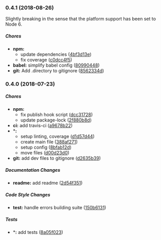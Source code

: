 ### 0.4.1 (2018-08-26)

Slightly breaking in the sense that the platform support has been set to Node 6.

##### Chores

* **npm:**
  *  update dependencies ([4bf3d13e](https://github.com/citation-js/name/commit/4bf3d13e562ef29f5ac27a3ccdc239f85c3e5729))
  *  fix coverage ([c0dcc4f5](https://github.com/citation-js/name/commit/c0dcc4f58f4747012a00ee5a33110eeecd70d3e7))
* **babel:**  simplify babel config ([80990448](https://github.com/citation-js/name/commit/80990448daff7b4c571e81061015cafe3546ea75))
* **git:**  Add .directory to gitignore ([8562334d](https://github.com/citation-js/name/commit/8562334d2b9a4030bee705a349d197fb94a0cf4c))

### 0.4.0 (2018-07-23)

##### Chores

* **npm:**
  *  fix publish hook script ([dcc31728](https://github.com/citation-js/name/commit/dcc3172823a52a1ea747c371d7d7e61437f9eaea))
  *  update package-lock ([2f880b8d](https://github.com/citation-js/name/commit/2f880b8db1fca478b21ba13ea38cdbf1d32fe2a2))
* **ci:**  add travis-ci ([a9678b22](https://github.com/citation-js/name/commit/a9678b2257ab3fceb96688a9ff5175db7a6cffd6))
* ***:**
  *  setup linting, coverage ([d1d57d44](https://github.com/citation-js/name/commit/d1d57d44cb42950db9e05a90a706c40d03a19fe2))
  *  create main file ([388af271](https://github.com/citation-js/name/commit/388af271f4e1a038804cd8368420972b76273b6f))
  *  setup config ([8bfab12d](https://github.com/citation-js/name/commit/8bfab12d7b83afdcc93299dbdf1d803489463751))
  *  move files ([d00d23d0](https://github.com/citation-js/name/commit/d00d23d07309d5d221ded68288fc6a28ac0c48ba))
* **git:**  add dev files to gitignore ([d2635b39](https://github.com/citation-js/name/commit/d2635b3985e3290bde9d1ecd145d00546d4e807e))

##### Documentation Changes

* **readme:**  add readme ([2d54f351](https://github.com/citation-js/name/commit/2d54f3515785b28f47c91196f4955109426acb15))

##### Code Style Changes

* **test:**  handle errors building suite ([150b6131](https://github.com/citation-js/name/commit/150b613156eb9dea602c4c1b40570dbba57dadbb))

##### Tests

* ***:**  add tests ([8a05f023](https://github.com/citation-js/name/commit/8a05f02320ff04a1ba74d0d4b376fec78b4854c2))

